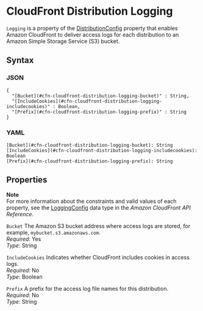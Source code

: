 # CloudFront Distribution Logging<a name="aws-properties-cloudfront-distribution-logging"></a>

`Logging` is a property of the [DistributionConfig](aws-properties-cloudfront-distribution-distributionconfig.md) property that enables Amazon CloudFront to deliver access logs for each distribution to an Amazon Simple Storage Service \(S3\) bucket\.

## Syntax<a name="w4ab1c21c14d313b5"></a>

### JSON<a name="aws-properties-cloudfront-distribution-logging-syntax.json"></a>

```
{
  "[Bucket](#cfn-cloudfront-distribution-logging-bucket)" : String,
  "[IncludeCookies](#cfn-cloudfront-distribution-logging-includecookies)" : Boolean,
  "[Prefix](#cfn-cloudfront-distribution-logging-prefix)" : String
}
```

### YAML<a name="aws-properties-cloudfront-distribution-logging-syntax.yaml"></a>

```
[Bucket](#cfn-cloudfront-distribution-logging-bucket): String
[IncludeCookies](#cfn-cloudfront-distribution-logging-includecookies): Boolean
[Prefix](#cfn-cloudfront-distribution-logging-prefix): String
```

## Properties<a name="w4ab1c21c14d313b7"></a>

**Note**  
For more information about the constraints and valid values of each property, see the [LoggingConfig](https://docs.aws.amazon.com/cloudfront/latest/APIReference/API_LoggingConfig.html) data type in the *Amazon CloudFront API Reference*\.

`Bucket`  <a name="cfn-cloudfront-distribution-logging-bucket"></a>
The Amazon S3 bucket address where access logs are stored, for example, `mybucket.s3.amazonaws.com`\.  
*Required*: Yes  
*Type*: String

`IncludeCookies`  <a name="cfn-cloudfront-distribution-logging-includecookies"></a>
Indicates whether CloudFront includes cookies in access logs\.  
*Required*: No  
*Type*: Boolean

`Prefix`  <a name="cfn-cloudfront-distribution-logging-prefix"></a>
A prefix for the access log file names for this distribution\.  
*Required*: No  
*Type*: String